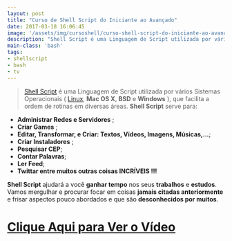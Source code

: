 ```yaml
---
layout: post
title: "Curso de Shell Script do Iniciante ao Avançado"
date: 2017-03-18 16:06:45
image: '/assets/img/cursoshell/curso-shell-script-do-iniciante-ao-avancado-linux.jpg'
description: "Shell Script é uma Linguagem de Script utilizada por vários Sistemas Operacionais (Linux, Mac OS X, BSD e Windows), que facilita a ordem de rotinas em diversas áreas."
main-class: 'bash'
tags:
- shellscript
- bash
- tv
---
```


<!--
![Curso de Shell Script do Iniciante ao Avançado](/assets/img/cursoshell/01-introducao.jpg "Curso de Shell Script do Iniciante ao Avançado"){:height="800px" width="450px"}
-->

> [Shell Script](http://tldp.org/LDP/Bash-Beginners-Guide/html/) é uma Linguagem de Script utilizada por vários Sistemas Operacionais ( [Linux](http://www.terminalroot.com.br/), __Mac OS X__, __BSD__ e __Windows__ ), que facilita a ordem de rotinas em diversas áreas. __Shell Script__ serve para:

* __Administrar Redes e Servidores__ ; 
* __Criar Games__ ; 
* __Editar, Transformar, e Criar: Textos, Vídeos, Imagens, Músicas,...__;
* __Criar Instaladores__ ; 
* __Pesquisar CEP__; 
* __Contar Palavras__; 
* __Ler Feed__; 
* __Twittar entre muitos outras coisas INCRÍVEIS !!!__

__Shell Script__ ajudará a você __ganhar tempo__ nos seus __trabalhos__ e __estudos__. Vamos mergulhar e procurar focar em coisas __jamais citadas anteriormente__ e frisar aspectos pouco abordados e que são __desconhecidos por muitos__.


# [Clique Aqui para Ver o Vídeo](https://www.youtube.com/watch?v=ScIwlstkbSA)


<script async src="https://pagead2.googlesyndication.com/pagead/js/adsbygoogle.js"></script>

<!-- Informat -->
<ins class="adsbygoogle"
 style="display:block"
 data-ad-client="ca-pub-2838251107855362"
 data-ad-slot="2327980059"
 data-ad-format="auto"
 data-full-width-responsive="true"></ins>

<script>
(adsbygoogle = window.adsbygoogle || []).push({});
</script>

